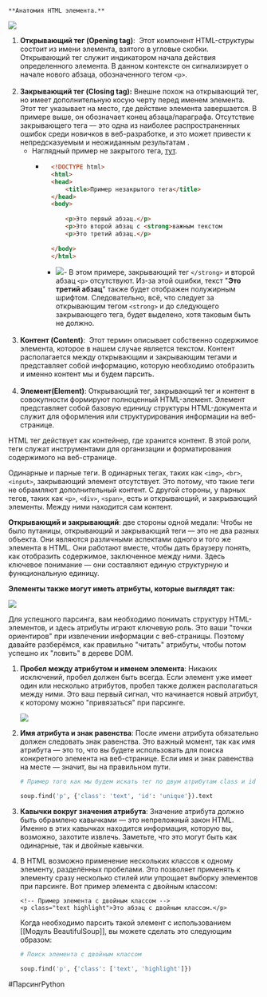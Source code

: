 	**Анатомия HTML элемента.**

![](https://ucarecdn.com/ec1065f0-3c61-4224-abb2-2e5390f6b1ec/)

1. **Открывающий тег (Opening tag)**:  Этот компонент HTML-структуры состоит из имени элемента, взятого в угловые скобки. Открывающий тег служит индикатором начала действия определенного элемента. В данном контексте он сигнализирует о начале нового абзаца, обозначенного тегом `<p>`.  
     
2. **Закрывающий тег (Closing tag):** Внешне похож на открывающий тег, но имеет дополнительную косую черту перед именем элемента. Этот тег указывает на место, где действие элемента завершается. В примере выше, он обозначает конец абзаца/параграфа. Отсутствие закрывающего тега — это одна из наиболее распространенных ошибок среди новичков в веб-разработке, и это может привести к непредсказуемым и неожиданным результатам .
    - Наглядный пример не закрытого тега, [тут](https://parsinger.ru/2.1/DOM/not_close_tag.html).
        - ```html
            <!DOCTYPE html>
            <html>
            <head>
                <title>Пример незакрытого тега</title>
            </head>
            <body>
            
                <p>Это первый абзац.</p>
                <p>Это второй абзац с <strong>важным текстом
                <p>Это третий абзац.</p>
            
            </body>
            </html>
            ```
            
            - ![](https://ucarecdn.com/3e750a3a-2782-473b-9e95-f5d130de5101/)- В этом примере, закрывающий тег `</strong>` и второй абзац `<p>` отсутствуют. Из-за этой ошибки, текст "**Это третий абзац**" также будет отображен полужирным шрифтом. Следовательно, всё, что следует за открывающим тегом `<strong>` и до следующего закрывающего тега, будет выделено, хотя таковым быть не должно.  
                 
3. **Контент (Content)**:  Этот термин описывает собственно содержимое элемента, которое в нашем случае является текстом. Контент располагается между открывающим и закрывающим тегами и представляет собой информацию, которую необходимо отобразить и именно контент мы и будем парсить.  
     
4. **Элемент(Element)**: Открывающий тег, закрывающий тег и контент в совокупности формируют полноценный HTML-элемент. Элемент представляет собой базовую единицу структуры HTML-документа и служит для оформления или структурирования информации на веб-странице.

HTML тег действует как контейнер, где хранится контент. В этой роли, теги служат инструментами для организации и форматирования содержимого на веб-странице.

Одинарные и парные теги. В одинарных тегах, таких как `<img>`, `<br>`, `<input>`, закрывающий элемент отсутствует. Это потому, что такие теги не обрамляют дополнительный контент. С другой стороны, у парных тегов, таких как `<p>`, `<div>`, `<span>`, есть и открывающий, и закрывающий элементы. Между ними находится сам контент.

**Открывающий и закрывающий**: две стороны одной медали: Чтобы не было путаницы, открывающий и закрывающий теги — это не два разных объекта. Они являются различными аспектами одного и того же элемента в HTML. Они работают вместе, чтобы дать браузеру понять, как отобразить содержимое, заключенное между ними. Здесь ключевое понимание — они составляют единую структурную и функциональную единицу.

**Элементы также могут иметь атрибуты, которые выглядят так:**

![](https://ucarecdn.com/52ddfc67-aaa7-4014-8777-e4010d159e11/)

Для успешного парсинга, вам необходимо понимать структуру HTML-элементов, и здесь атрибуты играют ключевую роль. Это ваши "точки ориентиров" при извлечении информации с веб-страницы. Поэтому давайте разберёмся, как правильно "читать" атрибуты, чтобы потом успешно их "ловить" в дереве DOM.

1. **Пробел между атрибутом и именем элемента**: Никаких исключений, пробел должен быть всегда. Если элемент уже имеет один или несколько атрибутов, пробел также должен располагаться между ними. Это ваш первый сигнал, что начинается новый атрибут, к которому можно "привязаться" при парсинге.
    
    ![](https://ucarecdn.com/122cfc3b-18ea-46d3-90e4-66f8bb2112c6/)
    
2. **Имя атрибута и знак равенства**: После имени атрибута обязательно должен следовать знак равенства. Это важный момент, так как имя атрибута — это то, что вы будете использовать для поиска конкретного элемента на веб-странице. Если имя и знак равенства на месте — значит, вы на правильном пути.
    
    ```python
    # Пример того как мы будем искать тег по двум атрибутам class и id
    
    soup.find('p', {'class': 'text', 'id': 'unique'}).text
    ```
    
3. **Кавычки вокруг значения атрибута**: Значение атрибута должно быть обрамлено кавычками — это непреложный закон HTML. Именно в этих кавычках находится информация, которую вы, возможно, захотите извлечь. Заметьте, что это могут быть как одинарные, так и двойные кавычки.
    
4. В HTML возможно применение нескольких классов к одному элементу, разделённых пробелами. Это позволяет применять к элементу сразу несколько стилей или упрощает выборку элементов при парсинге. Вот пример элемента с двойным классом:
    
    ```
    <!-- Пример элемента с двойным классом -->
    <p class="text highlight">Это абзац с двойным классом.</p>
    ```
    
    Когда необходимо парсить такой элемент с использованием [[Модуль BeautifulSoup]], вы можете сделать это следующим образом: 
    
    ```python
    # Поиск элемента с двойным классом
    
    soup.find('p', {'class': ['text', 'highlight']})
    ```
#ПарсингPython 